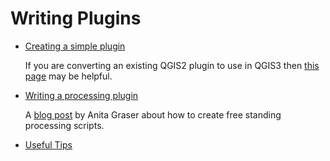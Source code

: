 # Writing Plugins

+ [Creating a simple plugin](https://astuntechnology.github.io/qgis-tutorials/html/en/docs/3/building_a_python_plugin.html)

  If you are converting an existing QGIS2 plugin to use in QGIS3 then [this
  page](https://github.com/qgis/QGIS/wiki/Plugin-migration-to-QGIS-3)
  may be helpful.

+ [Writing a processing plugin](http://www.qgistutorials.com/en/docs/3/processing_python_scripts.html)

    A [blog
    post](https://anitagraser.com/2019/03/03/stand-alone-pyqgis-scripts-with-osgeo4w/) by Anita Graser about how to create free standing processing
    scripts.

+ [Useful Tips](http://nyalldawson.net/2016/10/speeding-up-your-pyqgis-scripts/)    
